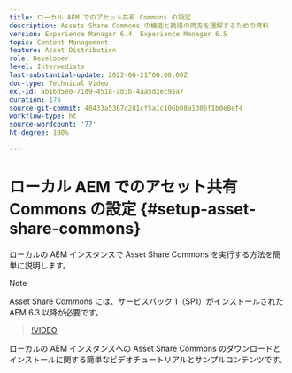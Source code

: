 ```yaml
---
title: ローカル AEM でのアセット共有 Commons の設定
description: Assets Share Commons の機能と技術の両方を理解するための資料
version: Experience Manager 6.4, Experience Manager 6.5
topic: Content Management
feature: Asset Distribution
role: Developer
level: Intermediate
last-substantial-update: 2022-06-21T00:00:00Z
doc-type: Technical Video
exl-id: ab16d5e0-71d9-4518-a03b-4aa5d2ec95a7
duration: 176
source-git-commit: 48433a5367c281cf5a1c106b08a1306f1b0e8ef4
workflow-type: ht
source-wordcount: '77'
ht-degree: 100%

---
```


# ローカル AEM でのアセット共有 Commons の設定 {#setup-asset-share-commons}

ローカルの AEM インスタンスで Asset Share Commons を実行する方法を簡単に説明します。

>[!NOTE]
>
>Asset Share Commons には、サービスパック 1（SP1）がインストールされた AEM 6.3 以降が必要です。

>[!VIDEO](https://video.tv.adobe.com/v/20499?quality=12&learn=on)

ローカルの AEM インスタンスへの Asset Share Commons のダウンロードとインストールに関する簡単なビデオチュートリアルとサンプルコンテンツです。
